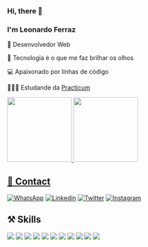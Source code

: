 ### Hi, there 👋
### I'm Leonardo Ferraz

🤖 Desenvolvedor Web

🤩 Tecnologia é o que me faz brilhar os olhos

💻 Apaixonado por linhas de código

👨🏼‍🎓 Estudande da <a href="https://practicum.com/">Practicum</a>

<div>
  <a href="https://github.com/codesleonardo">
   <img height="150em" src="https://github-readme-stats.vercel.app/api?username=codesleonardo&show_icons=true&theme=dark&include_all_commits=true&count_private=true"/>
   <img height="150em" src="https://github-readme-stats.vercel.app/api/top-langs/?username=codesleonardo&layout=compact&langs_count=7&theme=dark"/>
</div>

## 💬 Contact

[![WhatsApp](https://img.shields.io/badge/WhatsApp-25D366?style=for-the-badge&logo=whatsapp&logoColor=white)](https://wa.me/5551992568861)
[![Linkedin](https://img.shields.io/badge/LinkedIn-0077B5?style=for-the-badge&logo=linkedin&logoColor=white)](https://linkedin.com/in/leonardocodes)
[![Twitter](https://img.shields.io/badge/Twitter-1DA1F2?style=for-the-badge&logo=twitter&logoColor=white)](https://twitter.com/leonardo_codes)
[![Instagram](https://img.shields.io/badge/Instagram-E4405F?style=for-the-badge&logo=instagram&logoColor=white)](https://www.instagram.com/leonardocodes/)

## ⚒️ Skills
<div>
  <!--- https://skillicons.dev -->
  <a href="https://html.com/" target="_blank"><img src="https://skillicons.dev/icons?i=html" /></a>
  <a href="https://developer.mozilla.org/pt-BR/docs/Web/CSS" target="_blank"><img src="https://skillicons.dev/icons?i=css" /></a>
  <a href="https://developer.mozilla.org/en-US/docs/Web/JavaScript" target="_blank"><img src="https://skillicons.dev/icons?i=js" /></a>
  <a href="https://pt-br.reactjs.org/" target="_blank"><img src="https://skillicons.dev/icons?i=react" /></a>
  <a href="https://nodejs.org" target="_blank"><img src="https://skillicons.dev/icons?i=nodejs" /></a>  
  <a href="https://wordpress.com/" target="_blank"><img src="https://skillicons.dev/icons?i=wordpress" /></a>
  <a href="https://www.php.net/" target="_blank"><img src="https://skillicons.dev/icons?i=php" /></a>
  <a href="https://www.mysql.com/" target="_blank"><img src="https://skillicons.dev/icons?i=mysql" /></a>
  <a href="https://code.visualstudio.com/" target="_blank"><img src="https://skillicons.dev/icons?i=vscode" /></a>
  <a href="https://git-scm.com/" target="_blank"><img src="https://skillicons.dev/icons?i=git" /></a>
  <a href="https://github.com/" target="_blank"><img src="https://skillicons.dev/icons?i=github" /></a>
</div>
